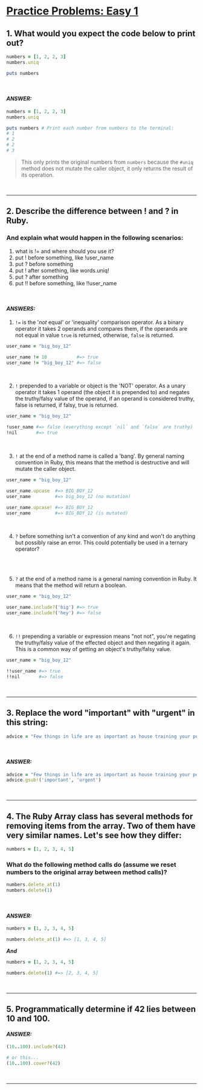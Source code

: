 # <ins>Practice Problems: Easy 1</ins>

## 1. What would you expect the code below to print out?
```ruby
numbers = [1, 2, 2, 3]
numbers.uniq

puts numbers
```
<br>

#### _ANSWER:_
  ```ruby
  numbers = [1, 2, 2, 3]
  numbers.uniq

  puts numbers # Print each number from numbers to the terminal:
  # 1
  # 2
  # 2
  # 3
  ```
  > This only prints the original numbers from `numbers` because the `#uniq` method does not mutate the caller object, it only returns the result of its operation.
  
  <br>
  <hr>

## 2. Describe the difference between ! and ? in Ruby.
### And explain what would happen in the following scenarios:
1. what is != and where should you use it?
2. put ! before something, like !user_name
3. put ? before something
4. put ! after something, like words.uniq!
5. put ? after something
6. put !! before something, like !!user_name

<br>

#### _ANSWERS:_
1. `!=` is the '_not_ equal' or 'inequality' comparison operator. As a binary operator it takes 2 operands and compares them, if the operands are not equal in value `true` is returned, otherwise, `false` is returned.
```ruby
user_name = "big_boy_12"

user_name != 10           #=> true
user_name != "big_boy_12" #=> false

```
<br>

2. `!` prepended to a variable or object is the 'NOT' operator. As a unary operator it takes 1 operand (the object it is prepended to) and negates the truthy/falsy value of the operand, if an operand is considered truthy, false is returned, if falsy, true is returned.
```ruby
user_name = "big_boy_12"

!user_name #=> false (everything except `nil` and `false` are truthy)
!nil       #=> true
```
<br>

3. `!` at the end of a method name is called a 'bang'. By general naming convention in Ruby, this means that the method is destructive and will mutate the caller object.
```ruby
user_name = "big_boy_12"

user_name.upcase  #=> BIG_BOY_12
user_name         #=> big_boy_12 (no mutation)

user_name.upcase! #=> BIG_BOY_12
user_name         #=> BIG_BOY_12 (is mutated)
```
<br>

4. `?` before something isn't a convention of any kind and won't do anything but possibly raise an error. This could potentially be used in a ternary operator? 
<br>
<br>

5. `?` at the end of a method name is a general naming convention in Ruby. It means that the method will return a boolean.
```ruby
user_name = "big_boy_12"

user_name.include?('big') #=> true
user_name.include?('hey') #=> false
```
<br>

6. `!!` prepending a variable or expression means "not not", you're negating the truthy/falsy value of the effected object and then negating it again. This is a common way of getting an object's truthy/falsy value.
```ruby
user_name = "big_boy_12"

!!user_name #=> true
!!nil       #=> false
```
<br>
<hr>

## 3. Replace the word "important" with "urgent" in this string:
```ruby
advice = "Few things in life are as important as house training your pet dinosaur."
```
<br>

#### _ANSWER:_
```ruby
advice = "Few things in life are as important as house training your pet dinosaur."
advice.gsub!('important', 'urgent')
```
<br>
<hr>

## 4. The Ruby Array class has several methods for removing items from the array. Two of them have very similar names. Let's see how they differ:
```ruby
numbers = [1, 2, 3, 4, 5]
```
### What do the following method calls do (assume we reset numbers to the original array between method calls)?
```ruby
numbers.delete_at(1)
numbers.delete(1)
```
<br>

#### _ANSWER:_
```ruby
numbers = [1, 2, 3, 4, 5]

numbers.delete_at(1) #=> [1, 3, 4, 5]
```
_**And**_ 
```ruby
numbers = [1, 2, 3, 4, 5]

numbers.delete(1) #=> [2, 3, 4, 5]
```
<br>
<hr>

## 5. Programmatically determine if 42 lies between 10 and 100.

#### _ANSWER:_
```ruby
(10..100).include?(42)

# or this...
(10..100).cover?(42)
```
<br>
<hr>







